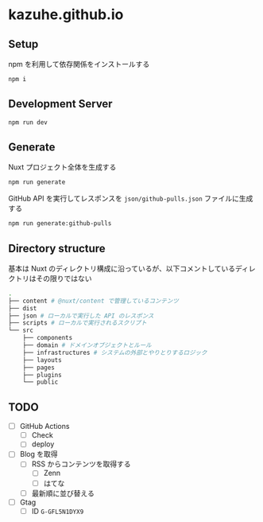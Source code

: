 # kazuhe.github.io

## Setup

npm を利用して依存関係をインストールする

```bash
npm i
```

## Development Server

```bash
npm run dev
```

## Generate

Nuxt プロジェクト全体を生成する

```bash
npm run generate
```

GitHub API を実行してレスポンスを `json/github-pulls.json` ファイルに生成する

```bash
npm run generate:github-pulls
```

## Directory structure

基本は Nuxt のディレクトリ構成に沿っているが、以下コメントしているディレクトリはその限りではない

```bash
.
├── content # @nuxt/content で管理しているコンテンツ
├── dist
├── json # ローカルで実行した API のレスポンス
├── scripts # ローカルで実行されるスクリプト
└── src
    ├── components
    ├── domain # ドメインオブジェクトとルール
    ├── infrastructures # システムの外部とやりとりするロジック
    ├── layouts
    ├── pages
    ├── plugins
    └── public
```

## TODO

- [ ] GitHub Actions
  - [ ] Check
  - [ ] deploy
- [ ] Blog を取得
  - [ ] RSS からコンテンツを取得する
    - [ ] Zenn
    - [ ] はてな
  - [ ] 最新順に並び替える
- [ ] Gtag
  - [ ] ID `G-GFL5N1DYX9`
